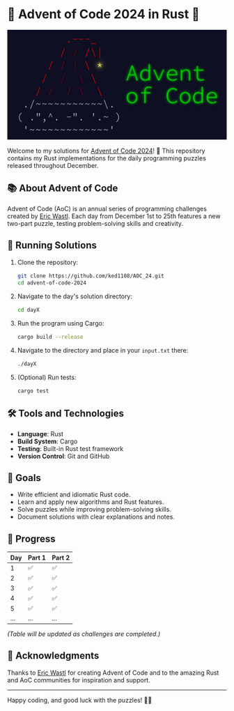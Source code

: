# 🎄 Advent of Code 2024 in Rust 🎄
![image](aoc.jpeg)

Welcome to my solutions for [Advent of Code 2024](https://adventofcode.com/2024)! 🌟 This repository contains my Rust implementations for the daily programming puzzles released throughout December.

## 📚 About Advent of Code
Advent of Code (AoC) is an annual series of programming challenges created by [Eric Wastl](https://adventofcode.com/about). Each day from December 1st to 25th features a new two-part puzzle, testing problem-solving skills and creativity.

## 🚀 Running Solutions

1. Clone the repository:
   ```bash
   git clone https://github.com/ked1108/AOC_24.git
   cd advent-of-code-2024
   ```

2. Navigate to the day's solution directory:
   ```bash
   cd dayX
   ```

3. Run the program using Cargo:
   ```bash
   cargo build --release
   ```
4. Navigate to the directory and place in your `input.txt` there:
    ```bash
    ./dayX
    ```

4. (Optional) Run tests:
   ```bash
   cargo test
   ```

## 🛠 Tools and Technologies
- **Language**: Rust
- **Build System**: Cargo
- **Testing**: Built-in Rust test framework
- **Version Control**: Git and GitHub

## 🎯 Goals
- Write efficient and idiomatic Rust code.
- Learn and apply new algorithms and Rust features.
- Solve puzzles while improving problem-solving skills.
- Document solutions with clear explanations and notes.

## 📅 Progress

| Day | Part 1 | Part 2 |
|-----|--------|--------|
| 1   | ✅      | ✅      |
| 2   | ✅      | ✅      |
| 3   | ✅      | ✅      |
| 4   | ✅      | ✅      |
| 5   | ✅      | ✅      |
| ... | ...    | ...    |

*(Table will be updated as challenges are completed.)*


## 🌟 Acknowledgments
Thanks to [Eric Wastl](https://twitter.com/ericwastl) for creating Advent of Code and to the amazing Rust and AoC communities for inspiration and support.

---

Happy coding, and good luck with the puzzles! 🎅✨
